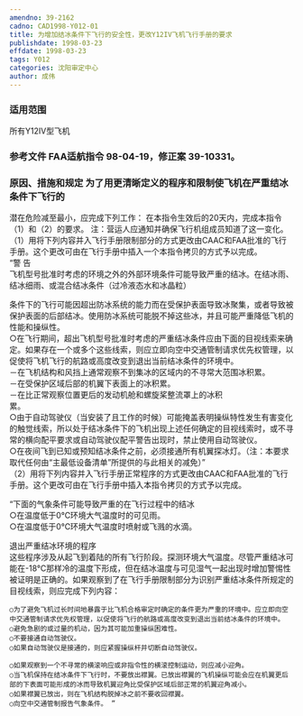 ```yaml
---
amendno: 39-2162  
cadno: CAD1998-Y012-01  
title: 为增加结冰条件下飞行的安全性，更改Y12IV飞机飞行手册的要求  
publishdate: 1998-03-23  
effdate: 1998-03-23  
tags: Y012  
categories: 沈阳审定中心  
author: 成伟  
---
```

  
### 适用范围  
所有Y12IV型飞机  
  
<!--more-->  
### 参考文件    FAA适航指令 98-04-19，修正案 39-10331。  
  
### 原因、措施和规定 为了用更清晰定义的程序和限制使飞机在严重结冰条件下飞行的  
潜在危险减至最小，应完成下列工作：     在本指令生效后的20天内，完成本指令（1）和（2）的要求。     注：营运人应通知并确保飞行机组成员知道了这一变化。  
（1）用将下列内容并入飞行手册限制部分的方式更改由CAAC和FAA批准的飞行手册。这个更改可由在飞行手册中插入一个本指令拷贝的方式予以完成。  
“警 告  
    飞机型号批准时考虑的环境之外的外部环境条件可能导致严重的结冰。在结冰雨、结冰细雨、或混合结冰条件（过冷液态水和冰晶粒）  
  
条件下的飞行可能因超出防冰系统的能力而在受保护表面导致冰聚集，或者导致被保护表面的后部结冰。使用防冰系统可能脱不掉这些冰，并且可能严重降低飞机的性能和操纵性。  
    ○在飞行期间，超出飞机型号批准时考虑的严重结冰条件应由下面的目视线索来确定。如果存在一个或多个这些线索，则应立即向空中交通管制请求优先权管理，以促使将飞机飞行的航路或高度改变到退出当前结冰条件的环境中。  
    －在飞机结构和风挡上通常观察不到集冰的区域内的不寻常大范围冰积累。  
    －在受保护区域后部的机翼下表面上的冰积累。  
    －在比正常观察位置更后的发动机舱和螺旋桨整流罩上的冰积  
累。  
    ○由于自动驾驶仪（当安装了且工作的时候）可能掩盖表明操纵特性发生有害变化的触觉线索，所以处于结冰条件下的飞机出现上述任何确定的目视线索时，或不寻常的横向配平要求或自动驾驶仪配平警告出现时，禁止使用自动驾驶仪。  
    ○在夜间飞到已知或预知结冰条件之前，必须接通所有机翼探冰灯。（注：本要求取代任何由“主最低设备清单”所提供的与此相关的减免）”  
 （2）用将下列内容并入飞行手册正常程序的方式更改由CAAC和FAA批准的飞行手册。这个更改可由在飞行手册中插入本指令拷贝的方式予以完成。  
  
“下面的气象条件可能导致严重的在飞行过程中的结冰  
 ○在温度低于0℃环境大气温度时的可见雨。  
○在温度低于0℃环境大气温度时喷射或飞溅的水滴。  
  
退出严重结冰环境的程序  
    这些程序涉及从起飞到着陆的所有飞行阶段。探测环境大气温度。尽管严重结冰可能在-18℃那样冷的温度下形成，但在结冰温度与可见湿气一起出现时增加警惕性被证明是正确的。如果观察到了在飞行手册限制部分为识别严重结冰条件所规定的目视线索，则应完成下列内容：  
  
    ○为了避免飞机过长时间地暴露于比飞机合格审定时确定的条件更为严重的环境中。应立即向空中交通管制请求优先权管理，以促使将飞行的航路或高度改变到退出当前结冰条件的环境中。  
    ○避免急剧的或过量的机动，因为其可能加重操纵困难性。  
    ○不要接通自动驾驶仪。  
    ○如果自动驾驶仪是接通的，则应紧握操纵杆并切断自动驾驶仪。  
  
    ○如果观察到一个不寻常的横滚响应或非指令性的横滚控制运动，则应减小迎角。  
    ○当飞机保持在结冰条件下飞行时，不要放出襟翼。已放出襟翼的飞机操纵可能会应在机翼更后部的下表面可能形成的冰而导致机翼迎角比受保护区域后部正常的机翼迎角减小。  
    ○如果襟翼已放出，则在飞机结构脱掉冰之前不要收回襟翼。  
    ○向空中交通管制报告气象条件。 ”  
  
